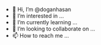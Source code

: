 - 👋 Hi, I’m @doganhasan
- 👀 I’m interested in ...
- 🌱 I’m currently learning ...
- 💞️ I’m looking to collaborate on ...
- 📫 How to reach me ...

<!---
doganhasan/doganhasan is a ✨ special ✨ repository because its `README.md` (this file) appears on your GitHub profile.
You can click the Preview link to take a look at your changes.
--->

